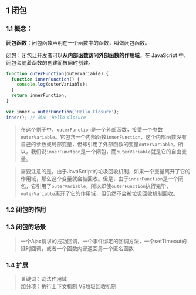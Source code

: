 
## 1 闭包
### 1.1 概念：

**闭包函数**：闭包函数声明在一个函数中的函数，叫做闭包函数。 

[闭包](https://developer.mozilla.org/zh-CN/docs/Web/JavaScript/Closures)：闭包让开发者可以**从内部函数访问外部函数的作用域**。在 JavaScript 中，闭包会随着函数的创建而被同时创建。


```js
function outerFunction(outerVariable) {
  function innerFunction() {
    console.log(outerVariable);
  }
  return innerFunction;
}
 
var inner = outerFunction('Hello Closure');
inner(); // 输出 'Hello Closure'
```

> 在这个例子中，`outerFunction`是一个外部函数，接受一个参数`outerVariable`。它包含一个内部函数`innerFunction`，这个内部函数没有自己的参数或局部变量，但却引用了外部函数的变量`outerVariable`。所以，我们说`innerFunction`是一个闭包，而`outerVariable`就是它的自由变量。

> 需要注意的是，由于JavaScript的垃圾回收机制，如果一个变量离开了它的作用域，那么这个变量就会被回收。但是，由于`innerFunction`是一个闭包，它引用了`outerVariable`，所以即使`outerFunction`执行完毕，`outerVariable`离开了它的作用域，但仍然不会被垃圾回收机制回收。




### 1.2 闭包的作用


### 1.3 闭包的场景

> 一个Ajax请求的成功回调，一个事件绑定的回调方法，一个setTimeout的延时回调，或者一个函数内部返回另一个匿名函数


### 1.4 扩展
> 关键词：词法作用域  
> 加分项：执行上下文机制 V8垃圾回收机制